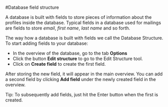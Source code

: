 #Database field structure

A database is built with fields to store pieces of information about the profiles inside the database. Typical fields in a database used for mailings are fields to store *email*, *first name*, *last name* and so forth. 

The way how a database is built with fields we call the Database Structure. To start adding fields to your database:

- In the overview of the database, go to the tab **Options**
- Click the button **Edit structure** to go to the Edit Structure tool.
- Click on **Create field** to create the first field. 

After storing the new field, it will appear in the main overview. You can add a second
field by clicking **Add field** under the newly created field in the overview.

Tip: To subsequently add fields, just hit the Enter button when the first is created. 